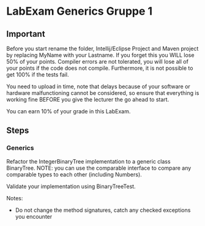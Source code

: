# LabExam Generics Gruppe 1

## Important
Before you start rename the folder, Intellij/Eclipse Project and Maven project by replacing MyName with your Lastname. If you forget this you WILL lose 50% of your points. 
Compiler errors are not tolerated, you will lose all of your points if the code does not compile. Furthermore, it is not possible to get 100% if the tests fail.

You need to upload in time, note that delays because of your software or hardware malfunctioning cannot be considered, so ensure that everything is working fine BEFORE you give the lecturer the go ahead to start. 

You can earn 10% of your grade in this LabExam.

## Steps

### Generics
Refactor the IntegerBinaryTree implementation to a generic class BinaryTree. NOTE: you can use the comparable interface to compare any comparable types to each other (including Numbers).

Validate your implementation using BinaryTreeTest. 

Notes: 
- Do not change the method signatures, catch any checked exceptions you encounter